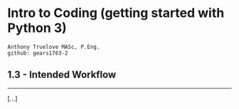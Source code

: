 # Intro to Coding (getting started with Python 3)

    Anthony Truelove MASc, P.Eng.
    github: gears1763-2


## 1.3 - Intended Workflow

--------


[...]
